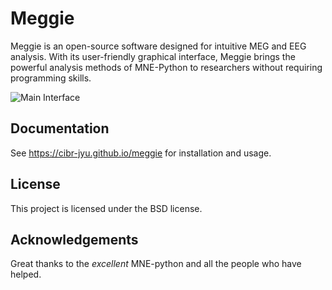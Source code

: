# Meggie

Meggie is an open-source software designed for intuitive MEG and EEG analysis. With its user-friendly graphical interface, Meggie brings the powerful analysis methods of MNE-Python to researchers without requiring programming skills.

![Main Interface](./docs/images/meggie_ui.png)

## Documentation

See https://cibr-jyu.github.io/meggie for installation and usage.

## License

This project is licensed under the BSD license.

[//]: # (Hello)

## Acknowledgements

Great thanks to the *excellent* MNE-python and all the people who have helped.
